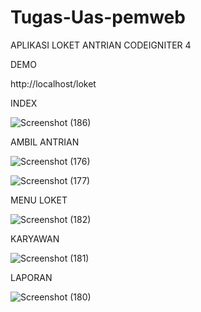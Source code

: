 # Tugas-Uas-pemweb

APLIKASI LOKET ANTRIAN CODEIGNITER 4 

DEMO

http://localhost/loket


INDEX

![Screenshot (186)](https://user-images.githubusercontent.com/81598272/126495957-e7038d7a-4721-4196-86de-d5d19c7f8e94.png)


AMBIL ANTRIAN 

![Screenshot (176)](https://user-images.githubusercontent.com/81598272/126380725-a0e36dc5-ab45-44bf-873f-a078fabe6511.png)

![Screenshot (177)](https://user-images.githubusercontent.com/81598272/126380834-4c018cfb-b234-49b3-80bf-118443f44ae6.png)

MENU LOKET

![Screenshot (182)](https://user-images.githubusercontent.com/81598272/126381091-00fb657b-c5ac-4b07-8126-e8159dcadae6.png)

KARYAWAN

![Screenshot (181)](https://user-images.githubusercontent.com/81598272/126381349-29ec87d5-1a81-4478-83f0-2823feb46ba1.png)

LAPORAN

![Screenshot (180)](https://user-images.githubusercontent.com/81598272/126381443-ef4be128-856c-4d22-a462-6c49d51cfa18.png)
